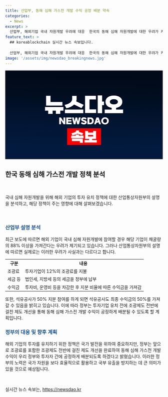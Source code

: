 ```yaml
---
title: 산업부, 동해 심해 가스전 개발 수익 공정 배분 약속
categories:
  - News
excerpt: >
  산업부, 해외기업 국내 자원개발 우려에 대응  한국의 동해 심해 자원개발에 대한 우려가 커지고 있는 가운데, 산업통상자원부가 해외 기업의 국내 자원참여에 대한 비례배분 문제에 대응하고 있습니다. 산업부는 현재의 조광제도를 개선하여 투자 기업과 정부 간의 수익을 공정하게 배분할 예정이며, 이에 대한 자세한 내용은 정책브리핑에서 확인할 수 있습니다. 해당 내용은 공공누리 제1유형에 따라 자유롭게 이용 가능하며, 출처를 명시하는 것이 필요합니다.
feature_text: >
  ## koreablockchain 실시간 뉴스 속보입니다.

  산업부, 해외기업 국내 자원개발 우려에 대응  한국의 동해 심해 자원개발에 대한 우려가 커지고 있는 가운데, 산업통상자원부가 해외 기업의 국내 자원참여에 대한 비례배분 문제에 대응하고 있습니다. 산업부는 현재의 조광제도를 개선하여 투자 기업과 정부 간의 수익을 공정하게 배분할 예정이며, 이에 대한 자세한 내용은 정책브리핑에서 확인할 수 있습니다. 해당 내용은 공공누리 제1유형에 따라 자유롭게 이용 가능하며, 출처를 명시하는 것이 필요합니다.
image: '/assets/img/newsdao_breakingnews.jpg'
---
```


<p><img src="/assets/img/newsdao_breakingnews.jpg" alt="koreablockchain 속보" /></p>

<h2 data-ke-size="size26">한국 동해 심해 가스전 개발 정책 분석</h2>

<p data-ke-size="size16">&nbsp;</p>

<p>국내 심해 자원개발을 위해 해외 기업의 투자 유치 정책에 대한 산업통상자원부의 설명을 분석하고, 해당 정책이 주는 영향에 대해 살펴보겠습니다.</p>

<p data-ke-size="size16">&nbsp;</p>

<h3><b><span style="color: #1a5490;">산업부 설명 분석</span></b></h3>

<p>최근 보도에 따르면 해외 기업이 국내 심해 자원개발에 참여할 경우 해당 기업이 채굴량의 88% 이상을 가져간다는 우려가 제기되고 있습니다. 그러나 산업통상자원부의 설명에 따르면 실제로는 이러한 우려가 사실과는 다르다고 합니다.</p>

<table>
    <tr>
        <td style="text-align: center; height: 17px;"><b>구분</b></td>
        <td style="text-align: center; height: 17px;"><b>내용</b></td>
    </tr>
    <tr>
        <td style="text-align: left; height: 17px;">조광료</td>
        <td style="text-align: left; height: 17px;">투자기업이 12%의 조광료를 지불</td>
    </tr>
    <tr>
        <td style="text-align: left; height: 17px;">세금 등</td>
        <td style="text-align: left; height: 17px;">법인세, 지방세 등의 세금을 정부에 납부</td>
    </tr>
    <tr>
        <td style="text-align: left; height: 17px;">수익금</td>
        <td style="text-align: left; height: 17px;">투자비, 운영비 등을 차감한 후 지분 비율에 따른 수익금을 가져감</td>
    </tr>
</table>

<p>또한, 석유공사가 50% 지분 참여를 하게 되면 석유공사도 최종 수익금의 50%를 가져갈 수 있음을 밝히고 있습니다. 이에 따라 정부는 투자기업 유치 전에 조광제도 전반에 걸친 제도 개선을 통해 동해 심해 가스전 개발 수익이 공정하게 배분될 수 있도록 할 계획입니다.</p>

<h3><b><span style="color: #1a5490;">정부의 대응 및 향후 계획</span></b></h3>

<p>해외 기업의 투자를 유치하기 위한 정책은 국가 발전을 위하여 중요하지만, 정부는 앞으로 조광료를 포함한 조광제도 전반에 걸친 제도 개선을 완료하여 동해 심해 가스전 개발 수익이 우리 정부와 투자자 간에 공정하게 배분되도록 하겠다고 밝혔습니다. 이러한 정부의 노력은 국가 자원을 보다 효율적으로 활용하고 국부 유출을 방지하는 데 큰 의미가 있을 것으로 예상됩니다.</p>

<p data-ke-size="size16">&nbsp;</p>
실시간 뉴스 속보는, <a href="https://newsdao.kr" rel="dofollow">https://newsdao.kr</a>


